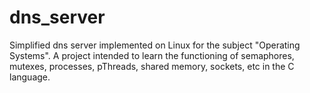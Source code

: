 # dns_server
Simplified dns server implemented on Linux for the subject "Operating Systems".
A project intended to learn the functioning of semaphores, mutexes, processes, pThreads, shared memory, sockets, etc in the C language.
